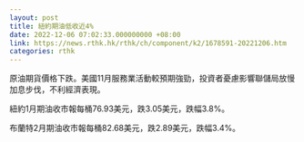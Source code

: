 ```yaml
---
layout: post
title: 紐約期油低收近4%
date: 2022-12-06 07:02:33.000000000 +08:00
link: https://news.rthk.hk/rthk/ch/component/k2/1678591-20221206.htm
categories: rthk
---
```


原油期貨價格下跌。美國11月服務業活動較預期強勁，投資者憂慮影響聯儲局放慢加息步伐，不利經濟表現。

紐約1月期油收市報每桶76.93美元，跌3.05美元，跌幅3.8%。

布蘭特2月期油收市報每桶82.68美元，跌2.89美元，跌幅3.4%。
